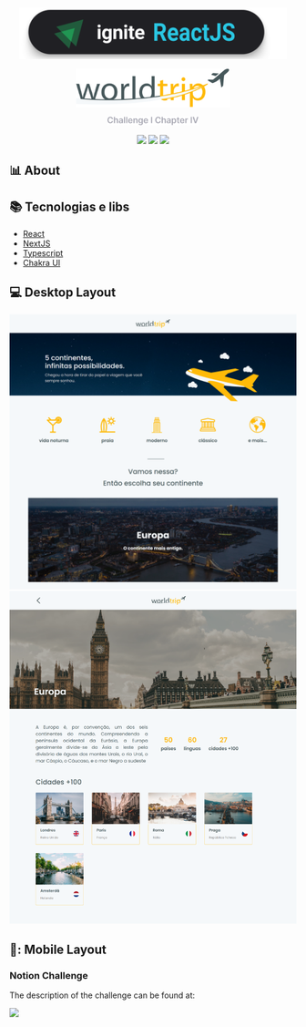 
<p align="center">
  <img src="https://github.com/KRochaS/ignite-challenge-i-chapter-iv/blob/master/.github/ignite-reactjs.svg" width="470" > 
</p>
<p align="center">
  <img src="https://github.com/KRochaS/ignite-challenge-i-chapter-iv/blob/master/.github/logo.svg" width="270" > 
</p>
<p align="center">
  <img src="https://github.com/KRochaS/ignite-challenge-i-chapter-iv/blob/master/.github/challenge.svg" width="160" > 
</p>

<p align="center">	
   <img src="https://img.shields.io/badge/-ReactJS-47585B?style=flat&logoColor=white" />
  
   <img src="https://img.shields.io/badge/-NextJS v13-47585B?style=flat&logoColor=white" />
   
   <img src="https://img.shields.io/badge/-ChakraUI-47585B?style=flat&logoColor=white" />
</p>

## :bar_chart: About

## :books: Tecnologias e libs  

- [React](https://pt-br.reactjs.org/)
- [NextJS](https://nextjs.org/)
- [Typescript](https://www.typescriptlang.org/)
- [Chakra UI](https://chakra-ui.com/)

## :computer: Desktop Layout
 
<p align="center">
  <img src="https://github.com/KRochaS/ignite-challenge-i-chapter-iv/blob/master/.github/screenshot-01.png" width="986" >
  <img src="https://github.com/KRochaS/ignite-challenge-i-chapter-iv/blob/master/.github/screenshot-02.png" width="986" >
</p>

## 📱: Mobile Layout
 
<p align="center">
<!--   <img src="https://github.com/KRochaS/ignite-challenge-i-chapter-iv/blob/master/.github/screenshot-01.png" width="986" >
  <img src="https://github.com/KRochaS/ignite-challenge-i-chapter-iv/blob/master/.github/screenshot-02.png" width="986" > -->
</p>

### Notion Challenge 

The description of the challenge can be found at:

<a href="https://efficient-sloth-d85.notion.site/Desafio-01-Interface-com-Chakra-UI-d1274f7fd7f54283b9173b7fd8003cc6">
  <img src="https://img.shields.io/badge/Notion%20%20-PTBR-%47585B">
</a>

